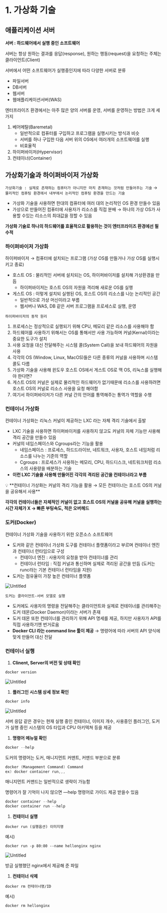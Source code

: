# 1. 가상화 기술

## 애플리케이션 서버

**서버 : 하드웨어에서 실행 중인 소프트웨어**

서버는 항상 원하는 결과를 응답(response), 원하는 행동(request)을 요청하는 주체는 클라이언트(Client)

서버에서 어떤 소프트웨어가 실행중인지에 따라 다양한 서버로 분류

- 파일서버
- DB서버
- 웹서버
- 웹애플리케이션서버(WAS)

엔터프라이즈 환경에서는 아주 많은 양의 서버를 운영, 서버를 운영하는 방법은 크게 세가지

1. 베어메탈(Baremetal) 
    - 일반적으로 컴퓨터를 구입하고 프로그램을 실행시키는 방식과 비슷
    - 서버를 하나 구입한 다음 서버 위의 OS에서 여러개의 소프트웨어를 실행
    - 비효율적
2. 하이퍼바이저(Hypervisor)
3. 컨테이너(Container)

## 가상화기술과 하이퍼바이저 가상화

`가상화기술 : 실제로 존재하는 컴퓨터가 아니지만 마치 존재하는 것처럼 만들어주는 기술` → `물리적인 컴퓨팅 환경에서 내부에서 논리적인 컴퓨팅 환경을 만드는 기술`

- 가상화 기술을 사용하면 한대의 컴퓨터에 여러 대의 논리적인 OS 환경 만들수 있음
- 가상으로 만들어진 컴퓨터에 사용자가 리소스를 직접 분배 → 하나의 가상 OS가 사용할 수있는 리소스의 최대값을 정할 수 있음

**가상화 기술로 하나의 하드웨어를 효율적으로 활용하는 것이 엔터프라이즈 환경에선 필수적**

### 하이퍼바이저 가상화

하이퍼바이저 → 컴퓨터에 설치되는 프로그램 (가상 OS를 만들거나 가상 OS를 실행시키고 종료)

- 호스트 OS : 물리적인 서버에 설치되는 OS, 하이퍼바이저를 설치해 가상환경을 만듬
    - 하이퍼바이저는 호스트 OS의 자원을 격리해 새로운 OS를 실행
- 게스트 OS : 이렇게 설치되 실행된 OS, 호스트 OS의 리소스를 나눈 논리적인 공간
    - 일반적으로 가상 머신이라고 부름
    - 웹서버나 WAS, DB 같은 서버 프로그램을 프로세스로 실행, 운영

`하이퍼바이저의 동작 원리`

1. 프로세스는 정상적으로 실행되기 위해 CPU, 메모리 같은 리소스를 사용해야 함
2. 하드웨어를 사용하기 위해서는 OS를 통해서만 사용 가능하며 커널(Kernal)이라는 중요한 도구가 설치
3. 사용 요청을 대신 전달해주는 시스템 콜(System Call)을 보내 하드웨어의 자원을 사용
4. 각각의 OS (Window, Linux, MacOS)들은 다른 종류의 커널을 사용하며 시스템 콜도 다름
5. 가상화 기술을 사용해 윈도우 호스트 OS에서 게스트 OS로 맥 OS, 리눅스를 실행해야 한다면?
6. 게스트 OS의 커널은 실제로 물리적인 하드웨어가 없기때문에 리소스를 사용하려면 호스트 OS의 커널로 리소스 사용을 요청 해야함
7. 여기서 하이퍼바이저가 다른 커널 간의 언어를 통역해주는 통역가 역할을 수행

### 컨테이너 가상화

컨테이너 가상화는 리눅스 커널이 제공하는 LXC 라는 자체 격리 기술에서 출발

- LXC 기술을 사용하면 하이퍼바이저를 사용하지 않고도 커널의 자체 기능만 사용해 격리 공간을 만들수 있음
- 커널의 네임스페이스와 Cgroups라는 기능을 활용
    - 네임스페이스 : 프로세스, 하드드라이브, 네트워크, 사용자, 호스트 네임처럼 리소스를 나누는 기준의 역할
    - Cgroups : 프로세스가 사용하는 메모리, CPU, 하드디스크, 네트워크처럼 리소스의 사용량을 배분하는 기술
- **이런 LXC 기술을 사용해 만들어진 각각의 격리된 공간을 컨테이너라고 부름**

<aside>
💡 **컨테이너 가상화는 커널의 격리 기능을 활용 → 모든 컨테이너는 호스트 OS의 커널을 공유해서 사용**

**각각의 컨테이너들은 자체적인 커널이 없고 호스트 OS의 커널을 공유해 커널을 실행하는 시간 자체가 X → 빠른 부팅속도, 적은 오버헤드**

</aside>

### 도커(Docker)

컨테이너 가상화 기술을 사용하기 위한 오픈소스 소프트웨어

- 도커와 같은 컨테이너 가상화 도구를 컨테이너 플랫폼이라고 부르며 컨테이너 엔진과 컨테이너 런타임으로 구성
    - 컨테이너 엔진 : 사용자의 요청을 받아 컨테이너를 관리
    - 컨테이너 런타임 : 직접 커널과 통신하며 실제로 격리된 공간을 만듬 (도커는 runc라는 기본 컨테이너 런타임을 지원)
- 도커는 점유율이 가장 높은 컨테이너 플랫폼

![Untitled](1%20%E1%84%80%E1%85%A1%E1%84%89%E1%85%A1%E1%86%BC%E1%84%92%E1%85%AA%20%E1%84%80%E1%85%B5%E1%84%89%E1%85%AE%E1%86%AF%201f38aad718764ee3bd4357af895448f3/Untitled.png)

`도커는 클라이언트-서버 모델로 실행`

- 도커에도 사용자의 명령을 전달해주는 클라이언트와 실제로 컨테이너를 관리해주는 도커 데몬(Docker Daemon)이라는 서버가 존재
- 도커 데몬 또한 컨테이너를 관리하기 위해 API 명세를 제공, 하지만 사용자가 API를 직접 사용하기엔 번거로움
- **Docker CLI 라는 command line 툴이 제공** → 명령어에 따라 서버의 API 양식에 맞게 만들어 대신 전달

### 컨테이너 실행

1. **Clinent, Server의 버전 및 상태 확인**

```powershell
docker version
```

![Untitled](1%20%E1%84%80%E1%85%A1%E1%84%89%E1%85%A1%E1%86%BC%E1%84%92%E1%85%AA%20%E1%84%80%E1%85%B5%E1%84%89%E1%85%AE%E1%86%AF%201f38aad718764ee3bd4357af895448f3/Untitled%201.png)

1. **플러그인 시스템 상세 정보 확인**

```powershell
docker info
```

![Untitled](1%20%E1%84%80%E1%85%A1%E1%84%89%E1%85%A1%E1%86%BC%E1%84%92%E1%85%AA%20%E1%84%80%E1%85%B5%E1%84%89%E1%85%AE%E1%86%AF%201f38aad718764ee3bd4357af895448f3/Untitled%202.png)

서버 응답 같은 경우는 현재 실행 중인 컨테이너, 이미지 개수, 사용중인 플러그인, 도커가 실행 중인 시스템의 OS 타입과 CPU 아키텍쳐 등을 제공

1. **명령어 메뉴얼 확인**

```powershell
docker --help
```

도커의 명령어는 도커, 매니지먼트 커맨트, 커맨드 부분으로 분류

```powershell
docker (Management Command) Command 
ex) docker container run,,,
```

매니지먼트 커맨드는 일반적으로 생략이 가능함

명령어가 잘 기억이 나지 않으면 —help 명령어로 가이드 제공 받을수 있음

```powershell
docker container --help
docker container run --help
```

1. **컨테이너 실행**

```docker
docker run (실행옵션) 이미지명
```

예시)

```docker
docker run -p 80:80 --name hellonginx nginx
```

![Untitled](1%20%E1%84%80%E1%85%A1%E1%84%89%E1%85%A1%E1%86%BC%E1%84%92%E1%85%AA%20%E1%84%80%E1%85%B5%E1%84%89%E1%85%AE%E1%86%AF%201f38aad718764ee3bd4357af895448f3/Untitled%203.png)

방금 실행했던 nginx에서 제공해 준 파일

1. **컨테이너 삭제**

```docker
docker rm 컨테이너명/ID
```

예시)

```docker
docker rm hellonginx
```